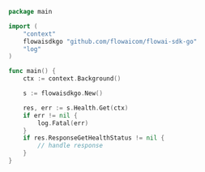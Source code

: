 <!-- Start SDK Example Usage [usage] -->
```go
package main

import (
	"context"
	flowaisdkgo "github.com/flowaicom/flowai-sdk-go"
	"log"
)

func main() {
	ctx := context.Background()

	s := flowaisdkgo.New()

	res, err := s.Health.Get(ctx)
	if err != nil {
		log.Fatal(err)
	}
	if res.ResponseGetHealthStatus != nil {
		// handle response
	}
}

```
<!-- End SDK Example Usage [usage] -->